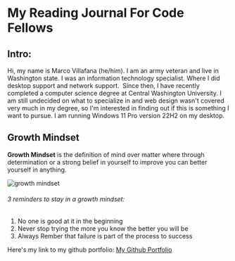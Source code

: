 # My Reading Journal For Code Fellows

## Intro:
Hi, my name is Marco Villafana (he/him). I am an army veteran and live in Washington state. I was an information technology specialist. Where I did desktop support and network support.  Since then, I have recently completed a computer science degree at Central Washington University. I am still undecided on what to specialize in and web design wasn't covered very much in my degree, so I'm interested in finding out if this is something I want to pursue. I am running Windows 11 Pro version 22H2 on my desktop. 

## Growth Mindset
**Growth Mindset** is the definition of mind over matter where through determination or a strong belief in yourself to improve you can better yourself in anything.  

![growth mindset](https://sites.dartmouth.edu/learning/files/2017/05/Growth-Mindset_Copyright-Big-Change1.jpg)

###### 3 reminders to stay in a growth mindset: 

1.  No one is good at it in the beginning 
2.  Never stop trying the more you know the better you will be 
3.  Always Rember that failure is part of the process to success 

Here's my link to my github portfolio: [My Github Portfolio](https://github.com/villafanam)
